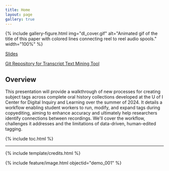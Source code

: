 ```yaml
---
title: Home
layout: page
gallery: true
---
```


{% include gallery-figure.html img="dl_cover.gif" alt="Animated gif of the title of this paper with colored lines connecting reel to reel audio spools." width="100%" %}


[Slides](https://indd.adobe.com/view/eea371ad-3ab8-44f5-abab-bb642d331ee2)

[Git Repository for Transcript Text Mining Tool](https://github.com/Scholarly-Projects/transcript_mining_base)

## Overview

This presentation will provide a walkthrough of new processes for creating subject tags across complete oral history collections developed at the U of I Center for Digital Inquiry and Learning over the summer of 2024. It details a workflow enabling student workers to run, modify, and expand tags during copyediting, aiming to enhance accuracy and ultimately help researchers identify connections between recordings. We'll cover the workflow, challenges it addresses and the limitations of data-driven, human-edited tagging.

{% include toc.html %}

------

{% include template/credits.html %}

{% include feature/image.html objectid="demo_001" %}
